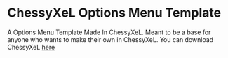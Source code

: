 # ChessyXeL Options Menu Template
A Options Menu Template Made In ChessyXeL. Meant to be a base for anyone who wants to make their own in ChessyXeL. You can download ChessyXeL [here](https://github.com/Cherif107/ChessyXeL)
